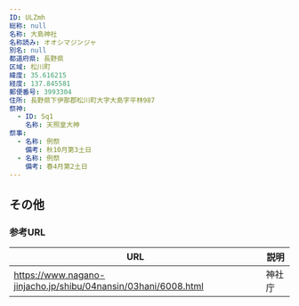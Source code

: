 ```yaml
---
ID: ULZmh
総称: null
名称: 大島神社
名称読み: オオシマジンジャ
別名: null
都道府県: 長野県
区域: 松川町
緯度: 35.616215
経度: 137.845581
郵便番号: 3993304
住所: 長野県下伊那郡松川町大字大島字平林987
祭神:
  - ID: Sq1
    名称: 天照皇大神
祭事:
  - 名称: 例祭
    備考: 秋10月第3土日
  - 名称: 例祭
    備考: 春4月第2土日
---
```


## その他

### 参考URL

| URL                                                            | 説明   |
| -------------------------------------------------------------- | ------ |
| https://www.nagano-jinjacho.jp/shibu/04nansin/03hani/6008.html | 神社庁 |
